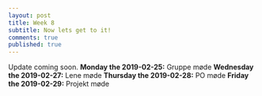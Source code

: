 ```yaml
---
layout: post
title: Week 8
subtitle: Now lets get to it!
comments: true
published: true
---
```

Update coming soon.
**Monday the 2019-02-25:**
Gruppe møde
**Wednesday the 2019-02-27:**
Lene møde
**Thursday the 2019-02-28:**
PO møde
**Friday the 2019-02-29:**
Projekt møde
